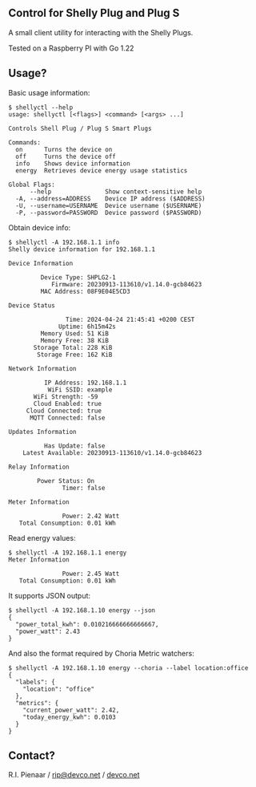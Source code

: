 ## Control for Shelly Plug and Plug S

A small client utility for interacting with the Shelly Plugs.

Tested on a Raspberry PI with Go 1.22

## Usage?

Basic usage information:

```nohighlight
$ shellyctl --help
usage: shellyctl [<flags>] <command> [<args> ...]

Controls Shell Plug / Plug S Smart Plugs

Commands:
  on      Turns the device on
  off     Turns the device off
  info    Shows device information
  energy  Retrieves device energy usage statistics

Global Flags:
      --help               Show context-sensitive help
  -A, --address=ADDRESS    Device IP address ($ADDRESS)
  -U, --username=USERNAME  Device username ($USERNAME)
  -P, --password=PASSWORD  Device password ($PASSWORD)
```

Obtain device info:

```nohighlight
$ shellyctl -A 192.168.1.1 info
Shelly device information for 192.168.1.1

Device Information

         Device Type: SHPLG2-1
            Firmware: 20230913-113610/v1.14.0-gcb84623
         MAC Address: 08F9E04E5CD3

Device Status

                Time: 2024-04-24 21:45:41 +0200 CEST
              Uptime: 6h15m42s
         Memory Used: 51 KiB
         Memory Free: 38 KiB
       Storage Total: 228 KiB
        Storage Free: 162 KiB

Network Information

          IP Address: 192.168.1.1
           WiFi SSID: example
       WiFi Strength: -59
       Cloud Enabled: true
     Cloud Connected: true
      MQTT Connected: false

Updates Information

          Has Update: false
    Latest Available: 20230913-113610/v1.14.0-gcb84623

Relay Information

        Power Status: On
               Timer: false

Meter Information

               Power: 2.42 Watt
   Total Consumption: 0.01 kWh
```

Read energy values:

```nohighlight
$ shellyctl -A 192.168.1.1 energy
Meter Information

               Power: 2.45 Watt
   Total Consumption: 0.01 kWh
```

It supports JSON output:

```nohighlight
$ shellyctl -A 192.168.1.10 energy --json
{
  "power_total_kwh": 0.010216666666666667,
  "power_watt": 2.43
}
```

And also the format required by Choria Metric watchers:

```
$ shellyctl -A 192.168.1.10 energy --choria --label location:office
{
  "labels": {
    "location": "office"
  },
  "metrics": {
    "current_power_watt": 2.42,
    "today_energy_kwh": 0.0103
  }
}
```

## Contact?

R.I. Pienaar / rip@devco.net / [devco.net](https://www.devco.net/)
